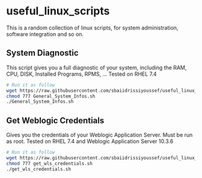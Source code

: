 # useful_linux_scripts
This is a random collection of linux scripts, for system administration, software integration and so on. 

## System Diagnostic 
This script gives you a full diagnostic of your system, including the RAM, CPU, DISK, Installed Programs, RPMS, ... 
Tested on RHEL 7.4 

```sh
# Run it as follow 
wget https://raw.githubusercontent.com/sbaiidrissiyoussef/useful_linux_scripts/master/General_System_Infos.sh
chmod 777 General_System_Infos.sh
./General_System_Infos.sh

```
## Get Weblogic Credentials
Gives you the credentials of your Weblogic Application Server. Must be run as root. 
Tested on RHEL 7.4 and Weblogic Application Server 10.3.6

```sh
# Run it as follow 
wget https://raw.githubusercontent.com/sbaiidrissiyoussef/useful_linux_scripts/master/get_wls_credentials.sh
chmod 777 get_wls_credentials.sh
./get_wls_credentials.sh

```
